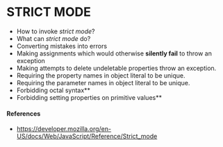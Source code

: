 # STRICT MODE
* How to invoke *strict mode*? 
* What can *strict mode* do? 
 * Converting mistakes into errors
 * Making assignments which would otherwise **silently fail** to throw an exception
 * Making attempts to delete undeletable properties throw an exception.
 * Requiring the property names in object literal to be unique.
 * Requiring the parameter names in object literal to be unique.
 * Forbidding octal syntax**
 * Forbidding setting properties on primitive values**





#### References
* https://developer.mozilla.org/en-US/docs/Web/JavaScript/Reference/Strict_mode